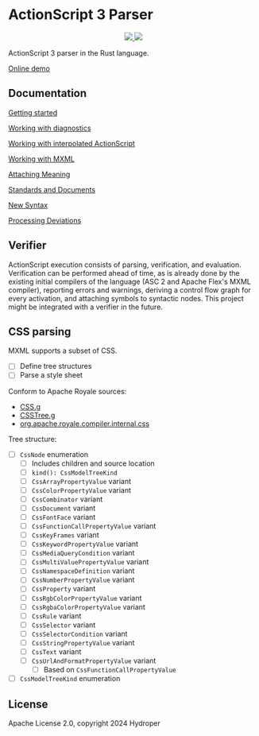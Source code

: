 # ActionScript 3 Parser

<p align="center">
  <a href="https://lib.rs/crates/as3_parser">
    <img src="https://img.shields.io/badge/lib.rs-green">
  </a>
  <a href="https://docs.rs/as3_parser">
    <img src="https://img.shields.io/badge/Rust%20API%20Documentation-gray">
  </a>
</p>

ActionScript 3 parser in the Rust language.

[Online demo](https://hydroper.github.io/as3parser/demo)

## Documentation

[Getting started](docs/getting-started.md)

[Working with diagnostics](docs/diagnostics.md)

[Working with interpolated ActionScript](docs/interpolation.md)

[Working with MXML](docs/working-with-mxml.md)

[Attaching Meaning](docs/attaching-meaning.md)

[Standards and Documents](docs/standards.md)

[New Syntax](docs/new-syntax.md)

[Processing Deviations](docs/processing-deviations.md)

## Verifier

ActionScript execution consists of parsing, verification, and evaluation. Verification can be performed ahead of time, as is already done by the existing initial compilers of the language (ASC 2 and Apache Flex's MXML compiler), reporting errors and warnings, deriving a control flow graph for every activation, and attaching symbols to syntactic nodes. This project might be integrated with a verifier in the future.

## CSS parsing

MXML supports a subset of CSS.

- [ ] Define tree structures
- [ ] Parse a style sheet

Conform to Apache Royale sources:

- [CSS.g](https://github.com/apache/royale-compiler/blob/develop/compiler/src/main/antlr3/org/apache/royale/compiler/internal/css/CSS.g)
- [CSSTree.g](https://github.com/apache/royale-compiler/blob/develop/compiler/src/main/antlr3/org/apache/royale/compiler/internal/css/CSSTree.g)
- [org.apache.royale.compiler.internal.css](https://github.com/apache/royale-compiler/tree/fc03f3b4fa9bc93e2492dc3dc7db045656b8fa24/compiler/src/main/java/org/apache/royale/compiler/internal/css)

Tree structure:

* [ ] `CssNode` enumeration
  * [ ] Includes children and source location
  * [ ] `kind(): CssModelTreeKind`
  * [ ] `CssArrayPropertyValue` variant
  * [ ] `CssColorPropertyValue` variant
  * [ ] `CssCombinator` variant
  * [ ] `CssDocument` variant
  * [ ] `CssFontFace` variant
  * [ ] `CssFunctionCallPropertyValue` variant
  * [ ] `CssKeyFrames` variant
  * [ ] `CssKeywordPropertyValue` variant
  * [ ] `CssMediaQueryCondition` variant
  * [ ] `CssMultiValuePropertyValue` variant
  * [ ] `CssNamespaceDefinition` variant
  * [ ] `CssNumberPropertyValue` variant
  * [ ] `CssProperty` variant
  * [ ] `CssRgbColorPropertyValue` variant
  * [ ] `CssRgbaColorPropertyValue` variant
  * [ ] `CssRule` variant
  * [ ] `CssSelector` variant
  * [ ] `CssSelectorCondition` variant
  * [ ] `CssStringPropertyValue` variant
  * [ ] `CssText` variant
  * [ ] `CssUrlAndFormatPropertyValue` variant
    * [ ] Based on `CssFunctionCallPropertyValue`
* [ ] `CssModelTreeKind` enumeration

## License

Apache License 2.0, copyright 2024 Hydroper
